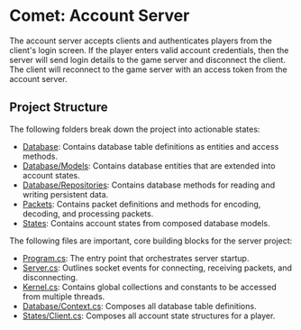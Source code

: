 # Comet: Account Server

The account server accepts clients and authenticates players from the client's login screen. If the player enters valid account credentials, then the server will send login details to the game server and disconnect the client. The client will reconnect to the game server with an access token from the account server.

## Project Structure

The following folders break down the project into actionable states:

* [Database](/src/Comet.Account/Database): Contains database table definitions as entities and access methods.
* [Database/Models](/src/Comet.Account/Database/Models): Contains database entities that are extended into account states.
* [Database/Repositories](/src/Comet.Account/Database/Repositories): Contains database methods for reading and writing persistent data.
* [Packets](/src/Comet.Account/Packets): Contains packet definitions and methods for encoding, decoding, and processing packets.
* [States](/src/Comet.Account/States): Contains account states from composed database models.

The following files are important, core building blocks for the server project:

* [Program.cs](/src/Comet.Account/Program.cs): The entry point that orchestrates server startup.
* [Server.cs](/src/Comet.Account/Server.cs): Outlines socket events for connecting, receiving packets, and disconnecting.
* [Kernel.cs](/src/Comet.Account/Kernel.cs): Contains global collections and constants to be accessed from multiple threads.
* [Database/Context.cs](/src/Comet.Account/Database/Context.cs): Composes all database table definitions.
* [States/Client.cs](/src/Comet.Account/States/Client.cs): Composes all account state structures for a player.
